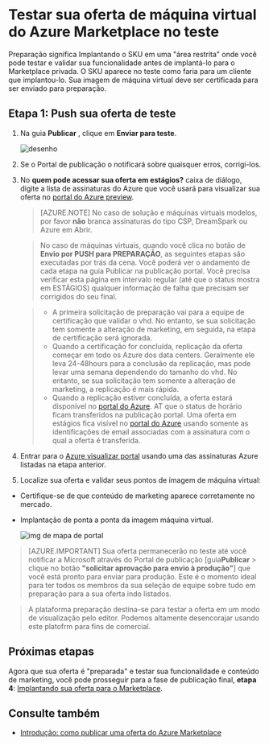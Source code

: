 <properties
   pageTitle="Testar sua oferta de máquina virtual do Marketplace | Microsoft Azure"
   description="Compreenda como testar sua imagem de máquina virtual do Azure Marketplace."
   services="marketplace-publishing"
   documentationCenter=""
   authors="HannibalSII"
   manager="hascipio"
   editor=""/>

<tags
   ms.service="marketplace"
   ms.devlang="na"
   ms.topic="article"
   ms.tgt_pltfrm="na"
   ms.workload="na"
   ms.date="08/01/2016"
   ms.author="hascipio" />

# <a name="test-your-vm-offer-for-the-azure-marketplace-in-staging"></a>Testar sua oferta de máquina virtual do Azure Marketplace no teste

Preparação significa Implantando o SKU em uma "área restrita" onde você pode testar e validar sua funcionalidade antes de implantá-lo para o Marketplace privada. O SKU aparece no teste como faria para um cliente que implantou-lo. Sua imagem de máquina virtual deve ser certificada para ser enviado para preparação.

## <a name="step-1-push-your-offer-to-staging"></a>Etapa 1: Push sua oferta de teste

1. Na guia **Publicar** , clique em **Enviar para teste**.

    ![desenho](media/marketplace-publishing-vm-image-test-in-staging/vm-image-push-to-staging.png)

2. Se o Portal de publicação o notificará sobre quaisquer erros, corrigi-los.
3.  No **quem pode acessar sua oferta em estágios?** caixa de diálogo, digite a lista de assinaturas do Azure que você usará para visualizar sua oferta no [portal do Azure preview](https://portal.azure.com).

    >[AZURE.NOTE] No caso de solução e máquinas virtuais modelos, por favor **não** branca assinaturas do tipo CSP, DreamSpark ou Azure em Abrir.


    > No caso de máquinas virtuais, quando você clica no botão de **Envio por PUSH para PREPARAÇÃO**, as seguintes etapas são executadas por trás da cena. Você poderá ver o andamento de cada etapa na guia Publicar na publicação portal. Você precisa verificar esta página em intervalo regular (até que o status mostra em ESTÁGIOS) qualquer informação de falha que precisam ser corrigidos do seu final.

    > - A primeira solicitação de preparação vai para a equipe de certificação que validar o vhd. No entanto, se sua solicitação tem somente a alteração de marketing, em seguida, na etapa de certificação será ignorada.
    > - Quando a certificação for concluída, replicação da oferta começar em todo os Azure dos data centers. Geralmente ele leva 24-48hours para a conclusão da replicação, mas pode levar uma semana dependendo do tamanho do vhd. No entanto, se sua solicitação tem somente a alteração de marketing, a replicação é mais rápida.
    > - Quando a replicação estiver concluída, a oferta estará disponível no [portal do Azure](http:/portal.azure.com). AT que o status de horário ficam transferidos na publicação portal. Uma oferta em estágios fica visível no [portal do Azure](http:/portal.azure.com) usando somente as identificações de email associadas com a assinatura com o qual a oferta é transferida.

4. Entrar para o [Azure visualizar portal](https://portal.azure.com) usando uma das assinaturas Azure listadas na etapa anterior.
5. Localize sua oferta e validar seus pontos de imagem de máquina virtual:
  - Certifique-se de que conteúdo de marketing aparece corretamente no mercado.
  - Implantação de ponta a ponta da imagem máquina virtual.

      ![img de mapa de portal](media/marketplace-publishing-push-to-staging/pubportal-mapping-azure-portal.jpg)

> [AZURE.IMPORTANT] Sua oferta permanecerão no teste até você notificar a Microsoft através do Portal de publicação [guia**Publicar** > clique no botão **"solicitar aprovação para envio à produção"**] que você está pronto para enviar para produção. Este é o momento ideal para ter todos os membros da sua seleção de equipe sobre tudo em preparação para a sua oferta indo listados.

> A plataforma preparação destina-se para testar a oferta em um modo de visualização pelo editor. Podemos altamente desencorajar usando este platofrm para fins de comercial.

## <a name="next-steps"></a>Próximas etapas
Agora que sua oferta é "preparada" e testar sua funcionalidade e conteúdo de marketing, você pode prosseguir para a fase de publicação final, **etapa 4**: [Implantando sua oferta para o Marketplace](marketplace-publishing-push-to-production.md).

## <a name="see-also"></a>Consulte também
- [Introdução: como publicar uma oferta do Azure Marketplace](marketplace-publishing-getting-started.md)
